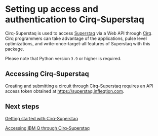 # Setting up access and authentication to Cirq-Superstaq

Cirq-Superstaq is used to access [Superstaq](https://www.infleqtion.com/superstaq) via a Web API through [Cirq](https://github.com/quantumlib/Cirq). Cirq programmers can take advantage of the applications, pulse level optimizations, and write-once-target-all features of Superstaq with this package.

Please note that Python version `3.9` or higher is required.

## Accessing Cirq-Superstaq

Creating and submitting a circuit through Cirq-Superstaq requires an API access token obtained at <https://superstaq.infleqtion.com>.

## Next steps

[Getting started with Cirq-Superstaq](../tutorials/cirq-superstaq/getting_started_cirq_superstaq.ipynb)

[Accessing IBM Q through Cirq-Superstaq](../tutorials/cirq-superstaq/ibm_cirq_superstaq.ipynb)
